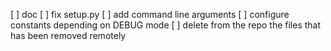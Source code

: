 [ ] doc
[ ] fix setup.py
[ ] add command line arguments
[ ] configure constants depending on DEBUG mode
[ ] delete from the repo the files that has been removed remotely
